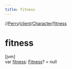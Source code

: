 ```yaml
---
title: fitness
---
```

//[Perry](../../../index.html)/[client](../index.html)/[Character](index.html)/[fitness](fitness.html)



# fitness



[jvm]\
var [fitness](fitness.html): [Fitness](../../server.events.gm/-fitness/index.html)? = null




